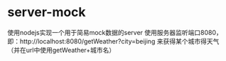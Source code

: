 # server-mock
使用nodejs实现一个用于简易mock数据的server
使用服务器监听端口8080，即：http://localhost:8080/getWeather?city=beijing
来获得某个城市得天气（并在url中使用getWeather+城市名）
